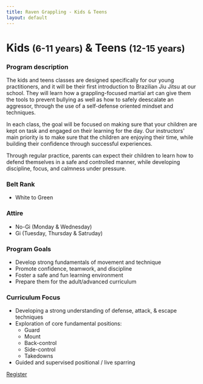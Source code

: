 ```yaml
---
title: Raven Grappling - Kids & Teens
layout: default
---
```


<div class="container py-5 px-4 p-lg-5">
  <h1>
    Kids
    <small>(6-11 years)</small>
    & Teens
    <small>(12-15 years)</small>
  </h1>

  <h3>
    Program description
  </h3>
  <p>
    The kids and teens classes are designed specifically for our young practitioners, and it will be their first introduction to Brazilian Jiu Jitsu at our school. They will learn how a grappling-focused martial art can give them the tools to prevent bullying as well as how to safely deescalate an aggressor, through the use of a self-defense oriented mindset and techniques.
  </p>
  <p>
    In each class, the goal will be focused on making sure that your children are kept on task and engaged on their learning for the day. Our instructors' main priority is to make sure that the children are enjoying their time, while building their confidence through successful experiences.
  </p>
  <p>
    Through regular practice, parents can expect their children to learn how to defend themselves in a safe and controlled manner, while developing discipline, focus, and calmness under pressure.
  </p>

  <h3>
    Belt Rank
  </h3>
  <ul>
    <li>White to Green</li>
  </ul>

  <h3>
    Attire
  </h3>
  <ul>
    <li>No-Gi (Monday & Wednesday)</li>
    <li>Gi (Tuesday, Thursday & Satruday)</li>
  </ul>

  <h3>Program Goals</h3>
  <ul>
    <li>Develop strong fundamentals of movement and technique</li>
    <li>Promote confidence, teamwork, and discipline</li>
    <li>Foster a safe and fun learning environment</li>
    <li>Prepare them for the adult/advanced curriculum</li>
  </ul>

  <h3>
    Curriculum Focus
  </h3>
  <ul>
    <li>Developing a strong understanding of defense, attack, & escape techniques</li>
    <li>
      Exploration of core fundamental positions:
      <ul>
        <li>Guard</li>
        <li>Mount</li>
        <li>Back-control</li>
        <li>Side-control</li>
        <li>Takedowns</li>
      </ul>
    </li>
    <li>Guided and supervised positional / live sparring</li>
  </ul>
  <a href="/memberships" class="rg-button">Register</a>
</div>
